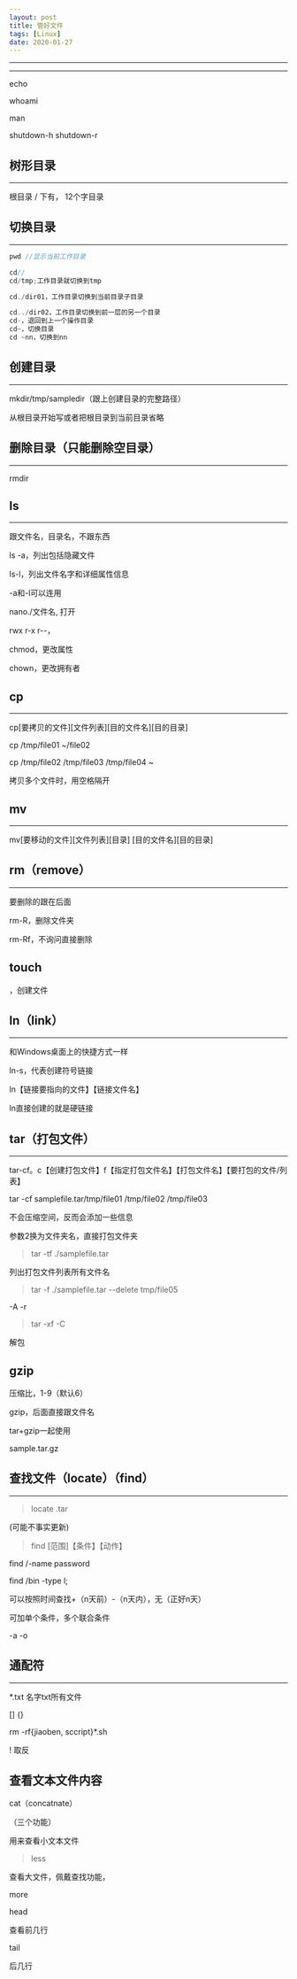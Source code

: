 ```yaml
---
layout: post
title: 管好文件
tags: [Linux]
date: 2020-01-27
--- 
```


***
***

echo 

whoami

man

shutdown-h
shutdown-r

## 树形目录

***
根目录 / 下有，
12个字目录

## 切换目录

***

``` cpp
pwd //显示当前工作目录

cd//
cd/tmp;工作目录就切换到tmp

cd./dir01，工作目录切换到当前目录子目录

cd../dir02，工作目录切换到前一层的另一个目录
cd-，退回到上一个操作目录
cd~，切换目录
cd ~nn，切换到nn
```

## 创建目录

***
mkdir/tmp/sampledir（跟上创建目录的完整路径）

从根目录开始写或者把根目录到当前目录省略

## 删除目录（只能删除空目录）

***
rmdir

## ls

***
跟文件名，目录名，不跟东西

ls -a，列出包括隐藏文件

ls-l，列出文件名字和详细属性信息

-a和-l可以连用

nano./文件名, 打开

rwx r-x r--，

chmod，更改属性

chown，更改拥有者

## cp

***

cp[要拷贝的文件][文件列表][目的文件名][目的目录]

cp /tmp/file01 ~/file02

cp /tmp/file02 /tmp/file03 /tmp/file04 ~

拷贝多个文件时，用空格隔开

## mv

***
mv[要移动的文件][文件列表][目录]   [目的文件名][目的目录]

## rm（remove）

***
要删除的跟在后面

rm-R，删除文件夹

rm-Rf，不询问直接删除

## touch

，创建文件

## ln（link）

***
和Windows桌面上的快捷方式一样

ln-s，代表创建符号链接

ln【链接要指向的文件】【链接文件名】

ln直接创建的就是硬链接

## tar（打包文件）

***
tar-cf。c【创建打包文件】f【指定打包文件名】【打包文件名】【要打包的文件/列表】

tar -cf samplefile.tar/tmp/file01 /tmp/file02 /tmp/file03

不会压缩空间，反而会添加一些信息

参数2换为文件夹名，直接打包文件夹

> tar -tf ./samplefile.tar

列出打包文件列表所有文件名

> tar -f ./samplefile.tar --delete tmp/file05

-A -r

> tar -xf -C

解包

## gzip

压缩比，1-9（默认6）

gzip，后面直接跟文件名

tar+gzip一起使用

sample.tar.gz

## 查找文件（locate）（find）

***

> locate .tar

(可能不事实更新)

> find [范围]【条件】【动作】

find /-name password

find /bin -type l; 

可以按照时间查找+（n天前）-（n天内），无（正好n天）

可加单个条件，多个联合条件

-a -o

## 通配符

***

*.txt 名字txt所有文件

[] {} 

rm -rf{jiaoben, sccript}*.sh 

! 取反

## 查看文本文件内容

cat（concatnate）

（三个功能）

用来查看小文本文件

> less

查看大文件，佩戴查找功能，

more

head

查看前几行

tail

后几行

